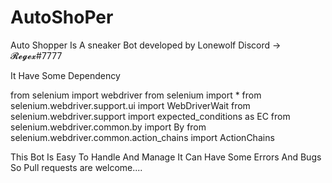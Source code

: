 # AutoShoPer
Auto Shopper Is A sneaker Bot developed by Lonewolf Discord -> 𝓡𝓮𝓰𝓮𝔁#7777

It Have Some Dependency 

from selenium import webdriver
from selenium import *
from selenium.webdriver.support.ui import WebDriverWait
from selenium.webdriver.support import expected_conditions as EC
from selenium.webdriver.common.by import By
from selenium.webdriver.common.action_chains import ActionChains




This Bot Is Easy To Handle And Manage It Can Have Some Errors And Bugs So Pull requests are welcome....
